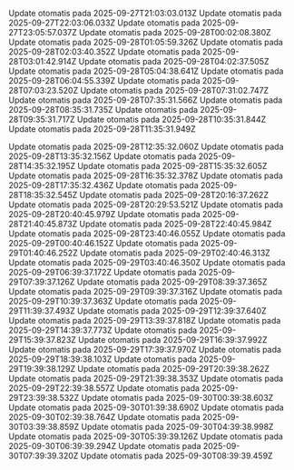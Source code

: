 Update otomatis pada 2025-09-27T21:03:03.013Z
Update otomatis pada 2025-09-27T22:03:06.033Z
Update otomatis pada 2025-09-27T23:05:57.037Z
Update otomatis pada 2025-09-28T00:02:08.380Z
Update otomatis pada 2025-09-28T01:05:59.326Z
Update otomatis pada 2025-09-28T02:03:40.352Z
Update otomatis pada 2025-09-28T03:01:42.914Z
Update otomatis pada 2025-09-28T04:02:37.505Z
Update otomatis pada 2025-09-28T05:04:38.641Z
Update otomatis pada 2025-09-28T06:04:55.339Z
Update otomatis pada 2025-09-28T07:03:23.520Z
Update otomatis pada 2025-09-28T07:31:02.747Z
Update otomatis pada 2025-09-28T07:35:31.566Z
Update otomatis pada 2025-09-28T08:35:31.735Z
Update otomatis pada 2025-09-28T09:35:31.717Z
Update otomatis pada 2025-09-28T10:35:31.844Z
Update otomatis pada 2025-09-28T11:35:31.949Z

Update otomatis pada 2025-09-28T12:35:32.060Z
Update otomatis pada 2025-09-28T13:35:32.156Z
Update otomatis pada 2025-09-28T14:35:32.195Z
Update otomatis pada 2025-09-28T15:35:32.605Z
Update otomatis pada 2025-09-28T16:35:32.378Z
Update otomatis pada 2025-09-28T17:35:32.436Z
Update otomatis pada 2025-09-28T18:35:32.545Z
Update otomatis pada 2025-09-28T20:16:37.262Z
Update otomatis pada 2025-09-28T20:29:53.521Z
Update otomatis pada 2025-09-28T20:40:45.979Z
Update otomatis pada 2025-09-28T21:40:45.873Z
Update otomatis pada 2025-09-28T22:40:45.984Z
Update otomatis pada 2025-09-28T23:40:46.055Z
Update otomatis pada 2025-09-29T00:40:46.152Z
Update otomatis pada 2025-09-29T01:40:46.252Z
Update otomatis pada 2025-09-29T02:40:46.313Z
Update otomatis pada 2025-09-29T03:40:46.350Z
Update otomatis pada 2025-09-29T06:39:37.172Z
Update otomatis pada 2025-09-29T07:39:37.126Z
Update otomatis pada 2025-09-29T08:39:37.365Z
Update otomatis pada 2025-09-29T09:39:37.316Z
Update otomatis pada 2025-09-29T10:39:37.363Z
Update otomatis pada 2025-09-29T11:39:37.493Z
Update otomatis pada 2025-09-29T12:39:37.640Z
Update otomatis pada 2025-09-29T13:39:37.818Z
Update otomatis pada 2025-09-29T14:39:37.773Z
Update otomatis pada 2025-09-29T15:39:37.823Z
Update otomatis pada 2025-09-29T16:39:37.992Z
Update otomatis pada 2025-09-29T17:39:37.970Z
Update otomatis pada 2025-09-29T18:39:38.103Z
Update otomatis pada 2025-09-29T19:39:38.129Z
Update otomatis pada 2025-09-29T20:39:38.262Z
Update otomatis pada 2025-09-29T21:39:38.353Z
Update otomatis pada 2025-09-29T22:39:38.557Z
Update otomatis pada 2025-09-29T23:39:38.532Z
Update otomatis pada 2025-09-30T00:39:38.603Z
Update otomatis pada 2025-09-30T01:39:38.690Z
Update otomatis pada 2025-09-30T02:39:38.764Z
Update otomatis pada 2025-09-30T03:39:38.859Z
Update otomatis pada 2025-09-30T04:39:38.998Z
Update otomatis pada 2025-09-30T05:39:39.126Z
Update otomatis pada 2025-09-30T06:39:39.294Z
Update otomatis pada 2025-09-30T07:39:39.320Z
Update otomatis pada 2025-09-30T08:39:39.459Z